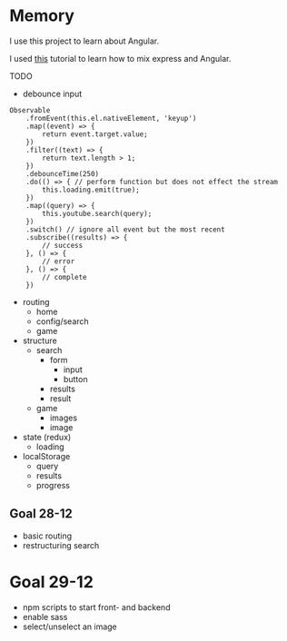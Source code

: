 # Memory

I use this project to learn about Angular.

I used [this](https://coursetro.com/posts/code/84/Setting-up-an-Angular-4-MEAN-Stack-(Tutorial)) tutorial to learn how to mix express and Angular.

TODO

- debounce input
```
Observable
    .fromEvent(this.el.nativeElement, 'keyup')
    .map((event) => {
        return event.target.value;
    })
    .filter((text) => {
        return text.length > 1;
    })
    .debounceTime(250)
    .do(() => { // perform function but does not effect the stream
        this.loading.emit(true);
    })
    .map((query) => {
        this.youtube.search(query);
    })
    .switch() // ignore all event but the most recent
    .subscribe((results) => {
        // success
    }, () => {
        // error
    }, () => {
        // complete
    })

```
- routing
    - home
    - config/search
    - game
- structure
    - search
        - form
            - input
            - button
        - results
        - result
    - game
        - images
        - image
- state (redux)
    - loading
- localStorage
    - query
    - results
    - progress



## Goal 28-12

- basic routing
- restructuring search

# Goal 29-12

- npm scripts to start front- and backend
- enable sass
- select/unselect an image

